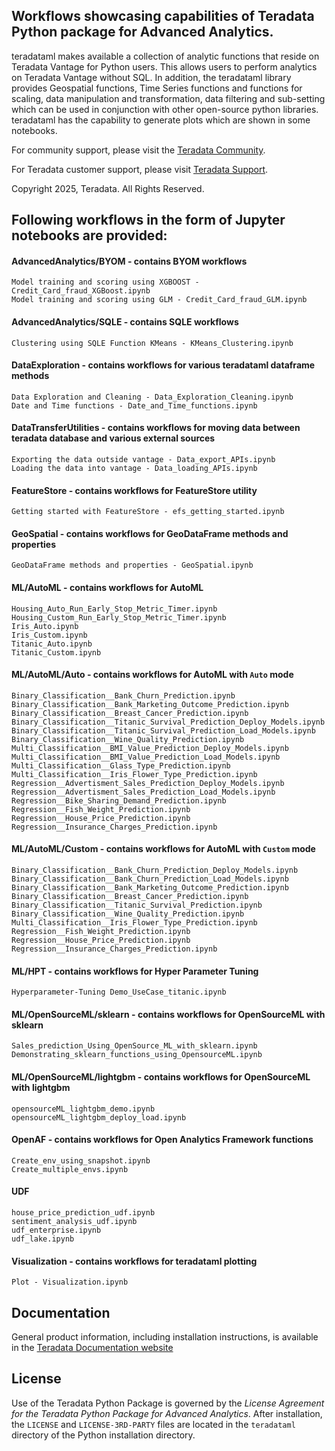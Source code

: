## Workflows showcasing capabilities of Teradata Python package for Advanced Analytics.

teradataml makes available a collection of analytic functions that reside on Teradata Vantage for Python users. This allows users to perform analytics on Teradata Vantage without SQL. In addition, the teradataml library provides Geospatial functions, Time Series functions and functions for scaling, data manipulation and transformation, data filtering and sub-setting which can be used in conjunction with other open-source python libraries.
teradataml has the capability to generate plots which are shown in some notebooks. 

For community support, please visit the [Teradata Community](https://support.teradata.com/community?id=community_forum&sys_id=14fe131e1bf7f304682ca8233a4bcb1d).

For Teradata customer support, please visit [Teradata Support](https://support.teradata.com/csm).

Copyright 2025, Teradata. All Rights Reserved.

## Following workflows in the form of Jupyter notebooks are provided:

#### AdvancedAnalytics/BYOM - contains BYOM workflows
    Model training and scoring using XGBOOST - Credit_Card_fraud_XGBoost.ipynb
    Model training and scoring using GLM - Credit_Card_fraud_GLM.ipynb

#### AdvancedAnalytics/SQLE - contains SQLE workflows
    Clustering using SQLE Function KMeans - KMeans_Clustering.ipynb

#### DataExploration - contains workflows for various teradataml dataframe methods 
    Data Exploration and Cleaning - Data_Exploration_Cleaning.ipynb
    Date and Time functions - Date_and_Time_functions.ipynb

#### DataTransferUtilities - contains workflows for moving data between teradata database and various external sources
    Exporting the data outside vantage - Data_export_APIs.ipynb
    Loading the data into vantage - Data_loading_APIs.ipynb

#### FeatureStore - contains workflows for FeatureStore utility
    Getting started with FeatureStore - efs_getting_started.ipynb

#### GeoSpatial - contains workflows for GeoDataFrame methods and properties
    GeoDataFrame methods and properties - GeoSpatial.ipynb

#### ML/AutoML - contains workflows for AutoML 
    Housing_Auto_Run_Early_Stop_Metric_Timer.ipynb
    Housing_Custom_Run_Early_Stop_Metric_Timer.ipynb
    Iris_Auto.ipynb
    Iris_Custom.ipynb
    Titanic_Auto.ipynb
    Titanic_Custom.ipynb

#### ML/AutoML/Auto - contains workflows for AutoML with `Auto` mode
    Binary_Classification__Bank_Churn_Prediction.ipynb
    Binary_Classification__Bank_Marketing_Outcome_Prediction.ipynb
    Binary_Classification__Breast_Cancer_Prediction.ipynb
    Binary_Classification__Titanic_Survival_Prediction_Deploy_Models.ipynb
    Binary_Classification__Titanic_Survival_Prediction_Load_Models.ipynb
    Binary_Classification__Wine_Quality_Prediction.ipynb
    Multi_Classification__BMI_Value_Prediction_Deploy_Models.ipynb
    Multi_Classification__BMI_Value_Prediction_Load_Models.ipynb
    Multi_Classification__Glass_Type_Prediction.ipynb
    Multi_Classification__Iris_Flower_Type_Prediction.ipynb
    Regression__Advertisment_Sales_Prediction_Deploy_Models.ipynb
    Regression__Advertisment_Sales_Prediction_Load_Models.ipynb
    Regression__Bike_Sharing_Demand_Prediction.ipynb
    Regression__Fish_Weight_Prediction.ipynb
    Regression__House_Price_Prediction.ipynb
    Regression__Insurance_Charges_Prediction.ipynb

#### ML/AutoML/Custom - contains workflows for AutoML with `Custom` mode
    Binary_Classification__Bank_Churn_Prediction_Deploy_Models.ipynb
    Binary_Classification__Bank_Churn_Prediction_Load_Models.ipynb
    Binary_Classification__Bank_Marketing_Outcome_Prediction.ipynb
    Binary_Classification__Breast_Cancer_Prediction.ipynb
    Binary_Classification__Titanic_Survival_Prediction.ipynb
    Binary_Classification__Wine_Quality_Prediction.ipynb
    Multi_Classification__Iris_Flower_Type_Prediction.ipynb
    Regression__Fish_Weight_Prediction.ipynb
    Regression__House_Price_Prediction.ipynb
    Regression__Insurance_Charges_Prediction.ipynb

#### ML/HPT - contains workflows for Hyper Parameter Tuning
    Hyperparameter-Tuning Demo_UseCase_titanic.ipynb

#### ML/OpenSourceML/sklearn - contains workflows for OpenSourceML with sklearn 
    Sales_prediction_Using_OpenSource_ML_with_sklearn.ipynb
    Demonstrating_sklearn_functions_using_OpensourceML.ipynb

#### ML/OpenSourceML/lightgbm - contains workflows for OpenSourceML with lightgbm 
    opensourceML_lightgbm_demo.ipynb
    opensourceML_lightgbm_deploy_load.ipynb


#### OpenAF - contains workflows for Open Analytics Framework functions
    Create_env_using_snapshot.ipynb
    Create_multiple_envs.ipynb

#### UDF
    house_price_prediction_udf.ipynb
    sentiment_analysis_udf.ipynb
    udf_enterprise.ipynb
    udf_lake.ipynb

#### Visualization - contains workflows for teradataml plotting
    Plot - Visualization.ipynb


## Documentation

General product information, including installation instructions, is available in the [Teradata Documentation website](https://docs.teradata.com/search/documents?query=package+python+-lake&filters=category~%2522Programming+Reference%2522_%2522User+Guide%2522*prodname~%2522Teradata+Package+for+Python%2522_%2522Teradata+Python+Package%2522&sort=last_update&virtual-field=title_only&content-lang=)

## License

Use of the Teradata Python Package is governed by the *License Agreement for the Teradata Python Package for Advanced Analytics*. 
After installation, the `LICENSE` and `LICENSE-3RD-PARTY` files are located in the `teradataml` directory of the Python installation directory.
